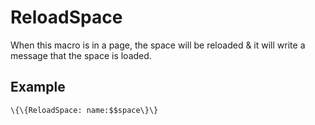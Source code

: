 ReloadSpace
===========

When this macro is in a page, the space will be reloaded & it will write
a message that the space is loaded.

Example
-------

~~~~ {.sourceCode .python}
\{\{ReloadSpace: name:$$space\}\}
~~~~

